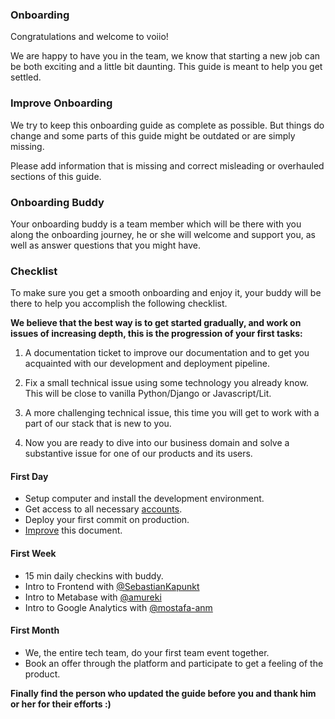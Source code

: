 ### Onboarding

Congratulations and welcome to voiio!

We are happy to have you in the team, we know that starting a new job can be both exciting and a little bit daunting. This guide is meant to help you get settled.

### Improve Onboarding

We try to keep this onboarding guide as complete as possible. But things do change and some parts of this guide might be outdated or are simply missing.

Please add information that is missing and correct misleading or overhauled sections of this guide.

### Onboarding Buddy

Your onboarding buddy is a team member which will be there with you along the onboarding journey, he or she will welcome and support you, as well as answer questions that you might have.

### Checklist

To make sure you get a smooth onboarding and enjoy it, your buddy will be there to help you accomplish the following checklist.

**We believe that the best way is to get started gradually, and work on issues of increasing depth, this is the progression of your first tasks:**

1. A documentation ticket to improve our documentation and to get you acquainted with our development and deployment pipeline.

2. Fix a small technical issue using some technology you already know. This will be close to vanilla Python/Django or Javascript/Lit.

3. A more challenging technical issue, this time you will get to work with a part of our stack that is new to you.

4. Now you are ready to dive into our business domain and solve a substantive issue for one of our products and its users.

#### First Day

* Setup computer and install the development environment.
* Get access to all necessary [accounts](accounts.md).
* Deploy your first commit on production.
* [Improve](#improve-onboarding) this document.

#### First Week

* 15 min daily checkins with buddy.
* Intro to Frontend with [@SebastianKapunkt](https://github.com/SebastianKapunkt)
* Intro to Metabase with [@amureki](https://github.com/amureki)
* Intro to Google Analytics with [@mostafa-anm](https://github.com/mostafa-anm)

#### First Month

* We, the entire tech team, do your first team event together.
* Book an offer through the platform and participate to get a feeling of the product.

**Finally find the person who updated the guide before you and thank him or her for their efforts :)**
